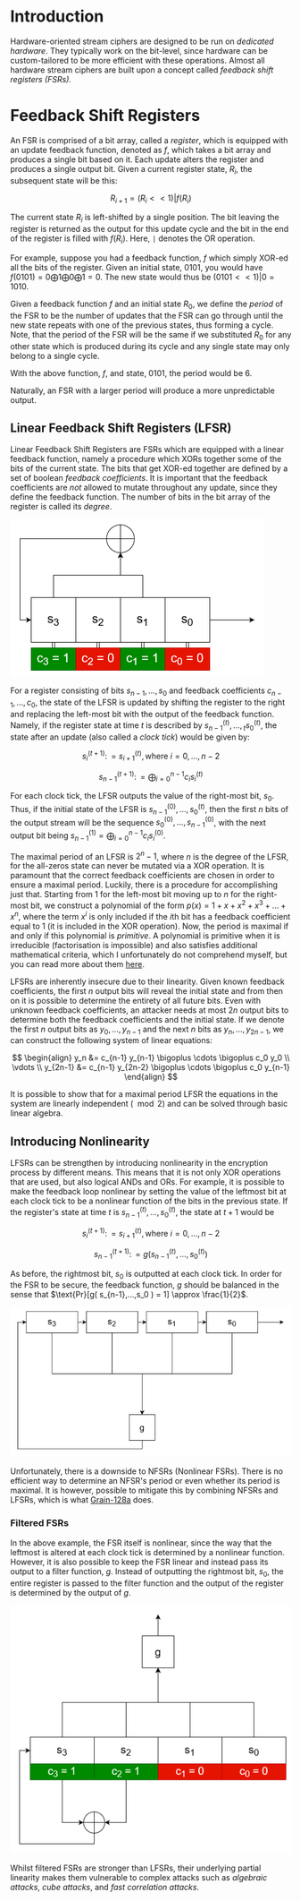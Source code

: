 # Introduction

Hardware-oriented stream ciphers are designed to be run on *dedicated hardware*. They typically work on the bit-level, since hardware can be custom-tailored to be more efficient with these operations. Almost all hardware stream ciphers are built upon a concept called *feedback shift registers (FSRs).*

# Feedback Shift Registers

An FSR is comprised of a bit array, called a *register*, which is equipped with an update feedback function, denoted as $f$, which takes a bit array and produces a single bit based on it. Each update alters the register and produces a single output bit. Given a current register state, $R_i$, the subsequent state will be this:

$$
R_{i+1} = (R_i << 1) | f(R_i)
$$

The current state $R_i$ is left-shifted by a single position. The bit leaving the register is returned as the output for this update cycle and the bit in the end of the register is filled with $f(R_i)$.  Here, `|` denotes the OR operation.

For example, suppose you had a feedback function, $f$ which simply XOR-ed all the bits of the register. Given an initial state, $0101$, you would have $f(0101) = 0 \bigoplus 1 \bigoplus 0 \bigoplus 1 = 0$. The new state would thus be $(0101 << 1)|0 = 1010$.

Given a feedback function $f$ and an initial state $R_0$, we define the *period* of the FSR to be the number of updates that the FSR can go through until the new state repeats with one of the previous states, thus forming a cycle. Note, that the period of the FSR will be the same if we substituted $R_0$ for any other state which is produced during its cycle and any single state may only belong to a single cycle. 

With the above function, $f$, and state, $0101$, the period would be 6.

Naturally, an FSR with a larger period will produce a more unpredictable output.

## Linear Feedback Shift Registers (LFSR)
Linear Feedback Shift Registers are FSRs which are equipped with a linear feedback function, namely a procedure which XORs together some of the bits of the current state. The bits that get XOR-ed together are defined by a set of boolean *feedback coefficients*. It is important that the feedback coefficients are *not* allowed to mutate throughout any update, since they define the feedback function. The number of bits in the bit array of the register is called its *degree*.

![](../Resources/Images/LFSR.png)

For a register consisting of bits $s_{n-1},...,s_0$ and feedback coefficients $c_{n-1},...,c_0$, the state of the LFSR is updated by shifting the register to the right and replacing the left-most bit with the output of the feedback function. Namely, if the register state at time $t$ is described by $s_{n-1}^{(t)},...,{}_{t}s_0^{(t)}$, the state after an update (also called a *clock tick*) would be given by:

$$
s_i^{(t+1)} \colon= s_{i+1}^{(t)}, \text{where } i = 0,...,n-2
$$

$$
s_{n-1}^{(t+1)} \colon= \bigoplus_{i=0}^{n-1} c_i s_i^{(t)}
$$

For each clock tick, the LFSR outputs the value of the right-most bit, $s_0$. Thus, if the initial state of the LFSR is $s_{n-1}^{(0)},...,s_0^{(t)}$, then the first $n$ bits of the output stream will be the sequence $s_0^{(0)},...,s_{n-1}^{(0)}$, with the next output bit being $s_{n-1}^{(1)} = \bigoplus_{i=0}^{n-1} c_i s_i^{(0)}$.

The maximal period of an LFSR is $2^n-1$, where $n$ is the degree of the LFSR, for the all-zeros state can never be mutated via a XOR operation. It is paramount that the correct feedback coefficients are chosen in order to ensure a maximal period. Luckily, there is a procedure for accomplishing just that. Starting from 1 for the left-most bit moving up to $n$ for the right-most bit, we construct a polynomial of the form $p(x) = 1 + x + x^2 + x^3 + ... + x^n$, where the term $x^i$ is only included if the $i$th bit has a feedback coefficient equal to 1 (it is included in the XOR operation). Now, the period is maximal if and only if this polynomial is *primitive*. A polynomial is primitive when it is irreducible (factorisation is impossible) and also satisfies additional mathematical criteria, which I unfortunately do not comprehend myself, but you can read more about them [here](https://en.wikipedia.org/wiki/Primitive_polynomial_(field_theory)).

LFSRs are inherently insecure due to their linearity. Given known feedback coefficients, the first $n$ output bits will reveal the initial state and from then on it is possible to determine the entirety of all future bits. Even with unknown feedback coefficients, an attacker needs at most $2n$ output bits to determine both the feedback coefficients and the initial state. If we denote the first $n$ output bits as $y_0,...,y_{n-1}$ and the next $n$ bits as $y_n,...,y_{2n-1}$, we can construct the following system of linear equations:

$$
\begin{align} y_n &= c_{n-1} y_{n-1} \bigoplus \cdots \bigoplus c_0 y_0 \\ \vdots \\ y_{2n-1} &= c_{n-1} y_{2n-2} \bigoplus \cdots \bigoplus c_0 y_{n-1} \end{align}
$$

It is possible to show that for a maximal period LFSR the equations in the system are linearly independent ($\mod 2$) and can be solved through basic linear algebra.

## Introducing Nonlinearity

LFSRs can be strengthen by introducing nonlinearity in the encryption process by different means. This means that it is not only XOR operations that are used, but also logical ANDs and ORs. For example, it is possible to make the feedback loop nonlinear by setting the value of the leftmost bit at each clock tick to be a nonlinear function of the bits in the previous state. If the register's state at time $t$ is $s_{n-1}^{(t)},...,s_0^{(t)}$, the state at $t+1$ would be

$$
s_i^{(t+1)} \colon= s_{i+1}^{(t)}, \text{where } i = 0,...,n-2
$$

$$
s_{n-1}^{(t+1)} \colon= g(s_{n-1}^{(t)},...,s_0^{(t)})
$$

As before, the rightmost bit, $s_0$ is outputted at each clock tick. In order for the FSR to be secure, the feedback function, $g$ should be balanced in the sense that $\text{Pr}[g( s_{n-1},...,s_0 ) = 1] \approx \frac{1}{2}$. 

![](../Resources/Images/NFSR.png)

Unfortunately, there is a downside to NFSRs (Nonlinear FSRs). There is no efficient way to determine an NFSR's period or even whether its period is maximal. It is however, possible to mitigate this by combining NFSRs and LFSRs, which is what [Grain-128a](Grain-128a.md) does.

### Filtered FSRs
In the above example, the FSR itself is nonlinear, since the way that the leftmost is altered at each clock tick is determined by a nonlinear function. However, it is also possible to keep the FSR linear and instead pass its output to a filter function, $g$. Instead of outputting the rightmost bit, $s_0$, the entire register is passed to the filter function and the output of the register is determined by the output of $g$.

![](../Resources/Images/Filtered_FSR.png)

Whilst filtered FSRs are stronger than LFSRs, their underlying partial linearity makes them vulnerable to complex attacks such as *algebraic attacks*, *cube attacks*, and *fast correlation attacks*.